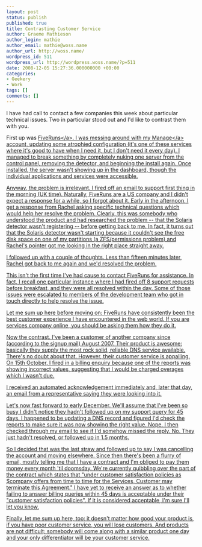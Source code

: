 ```yaml
---
layout: post
status: publish
published: true
title: Contrasting Customer Service
author: Graeme Mathieson
author_login: mathie
author_email: mathie@woss.name
author_url: http://woss.name/
wordpress_id: 511
wordpress_url: http://wordpress.woss.name/?p=511
date: 2008-12-05 15:27:36.000000000 +00:00
categories:
- Geekery
- Work
tags: []
comments: []
---
```

I have had call to contact a few companies this week about particular technical issues.  Two in particular stood out and I'd like to contrast them with you.

First up was <a href="http:&#47;&#47;www.fiveruns.com&#47;">FiveRuns<&#47;a>.  I was messing around with my <a href="http:&#47;&#47;manage.fiveruns.com&#47;">Manage<&#47;a> account, updating some atrophied configuration (it's one of these services where it's good to have when I need it, but I don't need it every day).  I managed to break something by completely nuking one server from the control panel, removing the detector, and beginning the install again.  Once installed, the server wasn't showing up in the dashboard, though the individual applications and services were accessible.

Anyway, the problem is irrelevant.  I fired off an email to support first thing in the morning (UK time).  Naturally, FiveRuns are a US company and I didn't expect a response for a while, so I forgot about it.  Early in the afternoon, I get a response from Rachel asking specific technical questions which would help her resolve the problem.  Clearly, this was somebody who understood the product and had researched the problem -- that the Solaris detector wasn't registering -- before getting back to me.  In fact, it turns out that the Solaris detector wasn't starting because it couldn't see the free disk space on one of my partitions (a ZFS&#47;permissions problem) and Rachel's pointer got me looking in the right place straight away.

I followed up with a couple of thoughts.  Less than fifteen minutes later, Rachel got back to me again and we'd resolved the problem.

This isn't the first time I've had cause to contact FiveRuns for assistance.  In fact, I recall one particular instance where I had fired off 8 support requests before breakfast, and they were all resolved within the day.  Some of those issues were escalated to members of the development team who got in touch directly to help resolve the issue.

Let me sum up here before moving on: FiveRuns have consistently been the best customer experience I have encountered in the web world.  If you are services company online, you should be asking them how they do it.

Now the contrast.  I've been a customer of another company since (according to the signup mail) August 2007.  Their product is awesome: basically they supply the most rock solid, reliable DNS service available.  There's no doubt about that.  However, their customer service is appalling.  On 15th October, I fired in a billing enquiry because one of the reports  was showing incorrect values, suggesting that I would be charged overages which I wasn't due.

I received an automated acknowledgement immediately and, later that day, an email from a representative saying they were looking into it.

Let's now fast forward to early December.  We'll assume that I've been so busy I didn't notice they hadn't followed up on my support query for 45 days.  I happened to be updating a DNS record and figured I'd check the reports to make sure it was now showing the right value.  Nope.  I then checked through my email to see if I'd somehow missed the reply.  No.  They just hadn't resolved, or followed up in 1.5 months.

So I decided that was the last straw and followed up to say I was cancelling the account and moving elsewhere.  Since then there's been a flurry of email, mostly telling me that I have a contract and I'm obliged to pay them money every month 'til doomsday.  We're currently quibbling over the part of the contract which states that "under customer satisfaction policies as $company offers from time to time for the Services, Customer may terminate this Agreement."  I have yet to receive an answer as to whether failing to answer billing queries within 45 days is acceptable under their "customer satisfaction policies".  If it is considered acceptable, I'm sure I'll let you know.

Finally, let me sum up here, too: it doesn't matter how good your product is, if you have poor customer service, you will lose customers.  And products are not difficult; somebody will come along with a similar product one day and your only differentiator will be your customer service.
